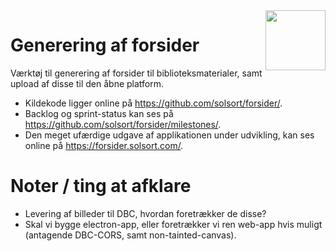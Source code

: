 <img src=https://forsider.solsort.com/icon.png width=96 height=96 align=right>

# Generering af forsider

Værktøj til generering af forsider til biblioteksmaterialer, samt upload af disse til den åbne platform.

- Kildekode ligger online på <https://github.com/solsort/forsider/>.
- Backlog og sprint-status kan ses på <https://github.com/solsort/forsider/milestones/>.
- Den meget ufærdige udgave af applikationen under udvikling, kan ses online på <https://forsider.solsort.com/>.

# Noter / ting at afklare

- Levering af billeder til DBC, hvordan foretrækker de disse?
- Skal vi bygge electron-app, eller foretrækker vi ren web-app hvis muligt (antagende DBC-CORS, samt non-tainted-canvas).

